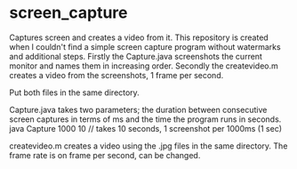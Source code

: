 # screen_capture
Captures screen and creates a video from it.
This repository is created when I couldn't find a simple screen capture program without watermarks and additional steps.
Firstly the Capture.java screenshots the current monitor and names them in increasing order.
Secondly the createvideo.m creates a video from the screenshots, 1 frame per second.

Put both files in the same directory.

Capture.java takes two parameters; the duration between consecutive screen captures in terms of ms and the time the program runs in seconds.
java Capture 1000 10  // takes 10 seconds, 1 screenshot per 1000ms (1 sec)

createvideo.m creates a video using the .jpg files in the same directory. The frame rate is on frame per second, can be changed.
